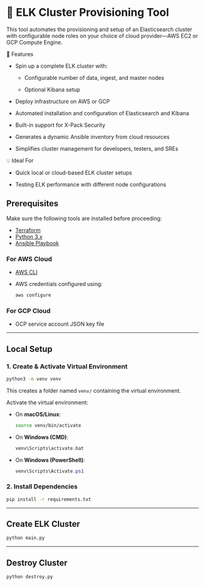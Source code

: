 # 🔧 ELK Cluster Provisioning Tool
This tool automates the provisioning and setup of an Elasticsearch cluster with configurable node roles on your choice of cloud provider—AWS EC2 or GCP Compute Engine.

🚀 Features
* Spin up a complete ELK cluster with:

  * Configurable number of data, ingest, and master nodes

  * Optional Kibana setup

* Deploy infrastructure on AWS or GCP

* Automated installation and configuration of Elasticsearch and Kibana

* Built-in support for X-Pack Security

* Generates a dynamic Ansible inventory from cloud resources

* Simplifies cluster management for developers, testers, and SREs

💡 Ideal For
* Quick local or cloud-based ELK cluster setups

* Testing ELK performance with different node configurations

## Prerequisites

Make sure the following tools are installed before proceeding:

* [Terraform](https://www.terraform.io/downloads.html)
* [Python 3.x](https://www.python.org/downloads/)
* [Ansible Playbook](https://docs.ansible.com/ansible/latest/getting_started/index.html)

### For AWS Cloud

* [AWS CLI](https://docs.aws.amazon.com/cli/latest/userguide/install-cliv2.html)
* AWS credentials configured using:

  ```bash
  aws configure
  ```

### For GCP Cloud

* GCP service account JSON key file

---

## Local Setup

### 1. Create & Activate Virtual Environment

```bash
python3 -m venv venv
```

This creates a folder named `venv/` containing the virtual environment.

Activate the virtual environment:

* On **macOS/Linux**:

  ```bash
  source venv/bin/activate
  ```

* On **Windows (CMD)**:

  ```cmd
  venv\Scripts\activate.bat
  ```

* On **Windows (PowerShell)**:

  ```powershell
  venv\Scripts\Activate.ps1
  ```

### 2. Install Dependencies

```bash
pip install -r requirements.txt
```

---

## Create ELK Cluster

```bash
python main.py
```

---

## Destroy Cluster

```bash
python destroy.py
```

